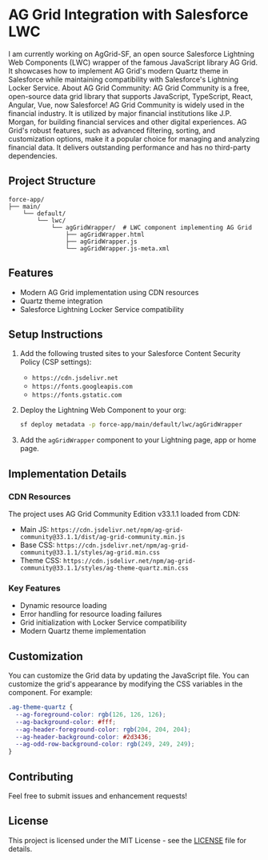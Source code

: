 # AG Grid Integration with Salesforce LWC

I am currently working on AgGrid-SF, an open source Salesforce Lightning Web Components (LWC) wrapper of the famous JavaScript library AG Grid. It showcases how to implement AG Grid's modern Quartz theme in Salesforce while maintaining compatibility with Salesforce's Lightning Locker Service.
About AG Grid Community:
AG Grid Community is a free, open-source data grid library that supports JavaScript, TypeScript, React, Angular, Vue, now Salesforce! AG Grid Community is widely used in the financial industry. It is utilized by major financial institutions like J.P. Morgan, for building financial services and other digital experiences. AG Grid's robust features, such as advanced filtering, sorting, and customization options, make it a popular choice for managing and analyzing financial data. It delivers outstanding performance and has no third-party dependencies.

## Project Structure

```
force-app/
├── main/
    └── default/
        └── lwc/
            └── agGridWrapper/  # LWC component implementing AG Grid
                ├── agGridWrapper.html
                ├── agGridWrapper.js
                └── agGridWrapper.js-meta.xml
```

## Features

- Modern AG Grid implementation using CDN resources
- Quartz theme integration
- Salesforce Lightning Locker Service compatibility

## Setup Instructions

1. Add the following trusted sites to your Salesforce Content Security Policy (CSP settings):

   - `https://cdn.jsdelivr.net`
   - `https://fonts.googleapis.com`
   - `https://fonts.gstatic.com`

2. Deploy the Lightning Web Component to your org:

   ```bash
   sf deploy metadata -p force-app/main/default/lwc/agGridWrapper
   ```

3. Add the `agGridWrapper` component to your Lightning page, app or home page.

## Implementation Details

### CDN Resources

The project uses AG Grid Community Edition v33.1.1 loaded from CDN:

- Main JS: `https://cdn.jsdelivr.net/npm/ag-grid-community@33.1.1/dist/ag-grid-community.min.js`
- Base CSS: `https://cdn.jsdelivr.net/npm/ag-grid-community@33.1.1/styles/ag-grid.min.css`
- Theme CSS: `https://cdn.jsdelivr.net/npm/ag-grid-community@33.1.1/styles/ag-theme-quartz.min.css`

### Key Features

- Dynamic resource loading
- Error handling for resource loading failures
- Grid initialization with Locker Service compatibility
- Modern Quartz theme implementation

## Customization

You can customize the Grid data by updating the JavaScript file.
You can customize the grid's appearance by modifying the CSS variables in the component. For example:

```css
.ag-theme-quartz {
  --ag-foreground-color: rgb(126, 126, 126);
  --ag-background-color: #fff;
  --ag-header-foreground-color: rgb(204, 204, 204);
  --ag-header-background-color: #2d3436;
  --ag-odd-row-background-color: rgb(249, 249, 249);
}
```

## Contributing

Feel free to submit issues and enhancement requests!

## License

This project is licensed under the MIT License - see the [LICENSE](LICENSE) file for details.
